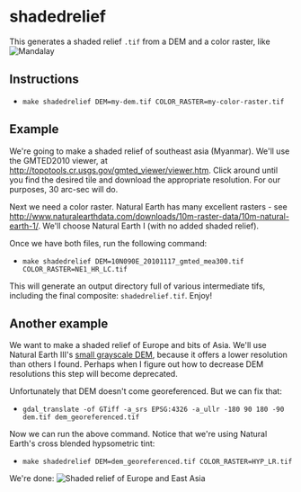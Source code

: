 # shadedrelief

This generates a shaded relief `.tif` from a DEM and a color raster, like ![Mandalay](http://apps.bostonglobe.com/graphics/2015/05/myanmar/assets/img/map-mandalay.jpg)

## Instructions

- `make shadedrelief DEM=my-dem.tif COLOR_RASTER=my-color-raster.tif`

## Example

We're going to make a shaded relief of southeast asia (Myanmar). We'll use the GMTED2010 viewer, at http://topotools.cr.usgs.gov/gmted_viewer/viewer.htm. Click around until you find the desired tile and download the appropriate resolution. For our purposes, 30 arc-sec will do.

Next we need a color raster. Natural Earth has many excellent rasters - see http://www.naturalearthdata.com/downloads/10m-raster-data/10m-natural-earth-1/. We'll choose Natural Earth I (with no added shaded relief).

Once we have both files, run the following command:

- `make shadedrelief DEM=10N090E_20101117_gmted_mea300.tif COLOR_RASTER=NE1_HR_LC.tif`

This will generate an output directory full of various intermediate tifs, including the final composite: `shadedrelief.tif`. Enjoy!

## Another example

We want to make a shaded relief of Europe and bits of Asia. We'll use Natural Earth III's [small grayscale DEM](http://www.shadedrelief.com/natural3/pages/extra.html), because it offers a lower resolution than others I found. Perhaps when I figure out how to decrease DEM resolutions this step will become deprecated.

Unfortunately that DEM doesn't come georeferenced. But we can fix that:

- `gdal_translate -of GTiff -a_srs EPSG:4326 -a_ullr -180 90 180 -90 dem.tif dem_georeferenced.tif`

Now we can run the above command. Notice that we're using Natural Earth's cross blended hypsometric tint:

- `make shadedrelief DEM=dem_georeferenced.tif COLOR_RASTER=HYP_LR.tif`

We're done: ![Shaded relief of Europe and East Asia](https://cloud.githubusercontent.com/assets/370976/9882652/c6e93c82-5ba3-11e5-9718-9ee987eb67f4.png)
